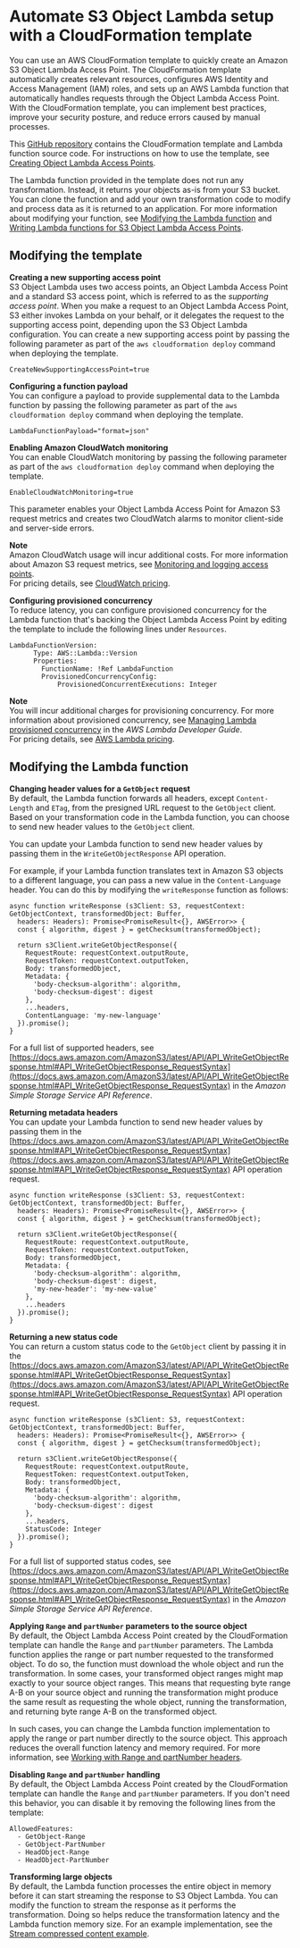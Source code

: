 # Automate S3 Object Lambda setup with a CloudFormation template<a name="olap-using-cfn-template"></a>

You can use an AWS CloudFormation template to quickly create an Amazon S3 Object Lambda Access Point\. The CloudFormation template automatically creates relevant resources, configures AWS Identity and Access Management \(IAM\) roles, and sets up an AWS Lambda function that automatically handles requests through the Object Lambda Access Point\. With the CloudFormation template, you can implement best practices, improve your security posture, and reduce errors caused by manual processes\.

This [GitHub repository](https://github.com/aws-samples/amazon-s3-object-lambda-default-configuration) contains the CloudFormation template and Lambda function source code\. For instructions on how to use the template, see [Creating Object Lambda Access Points](olap-create.md)\.

The Lambda function provided in the template does not run any transformation\. Instead, it returns your objects as\-is from your S3 bucket\. You can clone the function and add your own transformation code to modify and process data as it is returned to an application\. For more information about modifying your function, see [Modifying the Lambda function](#modifying-lambda-function) and [Writing Lambda functions for S3 Object Lambda Access Points](olap-writing-lambda.md)\. 

## Modifying the template<a name="modifying-cfn-template"></a>

**Creating a new supporting access point**  
S3 Object Lambda uses two access points, an Object Lambda Access Point and a standard S3 access point, which is referred to as the *supporting access point*\. When you make a request to an Object Lambda Access Point, S3 either invokes Lambda on your behalf, or it delegates the request to the supporting access point, depending upon the S3 Object Lambda configuration\. You can create a new supporting access point by passing the following parameter as part of the `aws cloudformation deploy` command when deploying the template\.

```
CreateNewSupportingAccessPoint=true
```

**Configuring a function payload**  
You can configure a payload to provide supplemental data to the Lambda function by passing the following parameter as part of the `aws cloudformation deploy` command when deploying the template\.

```
LambdaFunctionPayload="format=json"
```

**Enabling Amazon CloudWatch monitoring**  
You can enable CloudWatch monitoring by passing the following parameter as part of the `aws cloudformation deploy` command when deploying the template\.

```
EnableCloudWatchMonitoring=true
```

This parameter enables your Object Lambda Access Point for Amazon S3 request metrics and creates two CloudWatch alarms to monitor client\-side and server\-side errors\.

**Note**  
Amazon CloudWatch usage will incur additional costs\. For more information about Amazon S3 request metrics, see [Monitoring and logging access points](access-points-monitoring-logging.md)\.  
For pricing details, see [CloudWatch pricing](http://aws.amazon.com/cloudwatch/pricing/)\. 

**Configuring provisioned concurrency**  
To reduce latency, you can configure provisioned concurrency for the Lambda function that's backing the Object Lambda Access Point by editing the template to include the following lines under `Resources`\.

```
LambdaFunctionVersion:
      Type: AWS::Lambda::Version
      Properties:
        FunctionName: !Ref LambdaFunction
        ProvisionedConcurrencyConfig:
            ProvisionedConcurrentExecutions: Integer
```

**Note**  
You will incur additional charges for provisioning concurrency\. For more information about provisioned concurrency, see [Managing Lambda provisioned concurrency](https://docs.aws.amazon.com/lambda/latest/dg/provisioned-concurrency.html) in the *AWS Lambda Developer Guide*\.  
For pricing details, see [AWS Lambda pricing](https://aws.amazon.com/lambda/pricing/)\.

## Modifying the Lambda function<a name="modifying-lambda-function"></a>

**Changing header values for a `GetObject` request**  
By default, the Lambda function forwards all headers, except `Content-Length` and `ETag`, from the presigned URL request to the `GetObject` client\. Based on your transformation code in the Lambda function, you can choose to send new header values to the `GetObject` client\.

You can update your Lambda function to send new header values by passing them in the `WriteGetObjectResponse` API operation\.

For example, if your Lambda function translates text in Amazon S3 objects to a different language, you can pass a new value in the `Content-Language` header\. You can do this by modifying the `writeResponse` function as follows:

```
async function writeResponse (s3Client: S3, requestContext: GetObjectContext, transformedObject: Buffer,
  headers: Headers): Promise<PromiseResult<{}, AWSError>> {
  const { algorithm, digest } = getChecksum(transformedObject);

  return s3Client.writeGetObjectResponse({
    RequestRoute: requestContext.outputRoute,
    RequestToken: requestContext.outputToken,
    Body: transformedObject,
    Metadata: {
      'body-checksum-algorithm': algorithm,
      'body-checksum-digest': digest
    },
    ...headers,
    ContentLanguage: 'my-new-language'
  }).promise();
}
```

For a full list of supported headers, see [https://docs.aws.amazon.com/AmazonS3/latest/API/API_WriteGetObjectResponse.html#API_WriteGetObjectResponse_RequestSyntax](https://docs.aws.amazon.com/AmazonS3/latest/API/API_WriteGetObjectResponse.html#API_WriteGetObjectResponse_RequestSyntax) in the *Amazon Simple Storage Service API Reference*\.

**Returning metadata headers**  
You can update your Lambda function to send new header values by passing them in the [https://docs.aws.amazon.com/AmazonS3/latest/API/API_WriteGetObjectResponse.html#API_WriteGetObjectResponse_RequestSyntax](https://docs.aws.amazon.com/AmazonS3/latest/API/API_WriteGetObjectResponse.html#API_WriteGetObjectResponse_RequestSyntax) API operation request\.

```
async function writeResponse (s3Client: S3, requestContext: GetObjectContext, transformedObject: Buffer,
  headers: Headers): Promise<PromiseResult<{}, AWSError>> {
  const { algorithm, digest } = getChecksum(transformedObject);

  return s3Client.writeGetObjectResponse({
    RequestRoute: requestContext.outputRoute,
    RequestToken: requestContext.outputToken,
    Body: transformedObject,
    Metadata: {
      'body-checksum-algorithm': algorithm,
      'body-checksum-digest': digest,
      'my-new-header': 'my-new-value' 
    },
    ...headers
  }).promise();
}
```

**Returning a new status code**  
You can return a custom status code to the `GetObject` client by passing it in the [https://docs.aws.amazon.com/AmazonS3/latest/API/API_WriteGetObjectResponse.html#API_WriteGetObjectResponse_RequestSyntax](https://docs.aws.amazon.com/AmazonS3/latest/API/API_WriteGetObjectResponse.html#API_WriteGetObjectResponse_RequestSyntax) API operation request\.

```
async function writeResponse (s3Client: S3, requestContext: GetObjectContext, transformedObject: Buffer,
  headers: Headers): Promise<PromiseResult<{}, AWSError>> {
  const { algorithm, digest } = getChecksum(transformedObject);

  return s3Client.writeGetObjectResponse({
    RequestRoute: requestContext.outputRoute,
    RequestToken: requestContext.outputToken,
    Body: transformedObject,
    Metadata: {
      'body-checksum-algorithm': algorithm,
      'body-checksum-digest': digest
    },
    ...headers,
    StatusCode: Integer
  }).promise();
}
```

For a full list of supported status codes, see [https://docs.aws.amazon.com/AmazonS3/latest/API/API_WriteGetObjectResponse.html#API_WriteGetObjectResponse_RequestSyntax](https://docs.aws.amazon.com/AmazonS3/latest/API/API_WriteGetObjectResponse.html#API_WriteGetObjectResponse_RequestSyntax) in the *Amazon Simple Storage Service API Reference*\.

**Applying `Range` and `partNumber` parameters to the source object**  
By default, the Object Lambda Access Point created by the CloudFormation template can handle the `Range` and `partNumber` parameters\. The Lambda function applies the range or part number requested to the transformed object\. To do so, the function must download the whole object and run the transformation\. In some cases, your transformed object ranges might map exactly to your source object ranges\. This means that requesting byte range A\-B on your source object and running the transformation might produce the same result as requesting the whole object, running the transformation, and returning byte range A\-B on the transformed object\.

In such cases, you can change the Lambda function implementation to apply the range or part number directly to the source object\. This approach reduces the overall function latency and memory required\. For more information, see [Working with Range and partNumber headers](range-get-olap.md)\.

**Disabling `Range` and `partNumber` handling**  
By default, the Object Lambda Access Point created by the CloudFormation template can handle the `Range` and `partNumber` parameters\. If you don't need this behavior, you can disable it by removing the following lines from the template:

```
AllowedFeatures:
  - GetObject-Range
  - GetObject-PartNumber
  - HeadObject-Range 
  - HeadObject-PartNumber
```

**Transforming large objects**  
By default, the Lambda function processes the entire object in memory before it can start streaming the response to S3 Object Lambda\. You can modify the function to stream the response as it performs the transformation\. Doing so helps reduce the transformation latency and the Lambda function memory size\. For an example implementation, see the [Stream compressed content example](olap-writing-lambda.md#olap-getobject-response)\.
